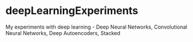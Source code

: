 # deepLearningExperiments
My experiments with deep learning - Deep Neural Networks, Convolutional Neural Networks, Deep Autoencoders, Stacked
